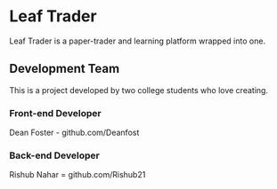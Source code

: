# Leaf Trader
Leaf Trader is a paper-trader and learning platform wrapped into one.

## Development Team
This is a project developed by two college students who love creating.

### Front-end Developer
Dean Foster - github.com/Deanfost

### Back-end Developer
Rishub Nahar = github.com/Rishub21
